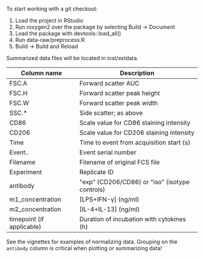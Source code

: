 To start working with a git checkout:

1. Load the project in RStudio
1. Run roxygen2 over the package by selecting Build -> Document
1. Load the package with devtools::load_all()
1. Run data-raw/preprocess.R
1. Build -> Build and Reload

Summarized data files will be located in inst/extdata.

| Column name | Description |
| --- | --- |
| FSC.A | Forward scatter AUC |
| FSC.H | Forward scatter peak height |
| FSC.W | Forward scatter peak width |
| SSC.* | Side scatter; as above |
| CD86 | Scale value for CD86 staining intensity |
| CD206 | Scale value for CD206 staining intensity |
| Time | Time to event from acquisition start (s) |
| Event.. | Event serial number |
| Filename | Filename of original FCS file |
| Experiment | Replicate ID |
| antibody | "exp" (CD206/CD86) or "iso" (isotype controls) |
| m1_concentration | \[LPS+IFN-&gamma;] (ng/ml) |
| m2_concentration | \[IL-4+IL-13] (ng/ml) |
| timepoint (if applicable) | Duration of incubation with cytokines (h) |

See the vignettes for examples of normalizing data. Grouping on the `antibody` column is critical when plotting or summarizing data!
